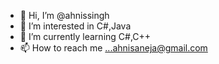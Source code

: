 - 👋 Hi, I’m @ahnissingh
- 👀 I’m interested in C#,Java
- 🌱 I’m currently learning C#,C++
- 📫 How to reach me ...ahnisaneja@gmail.com
